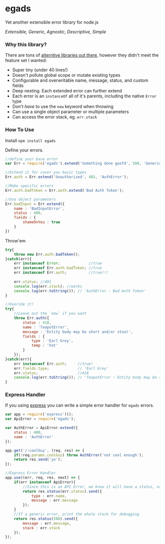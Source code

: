 # egads
Yet another extensible error library for node.js

*Extensible, Generic, Agnostic, Descriptive, Simple*

### Why this library?
There are tons of [alterntive libraries out there](https://www.npmjs.com/search?q=extend+error), however they didn't meet the feature set I wanted:

- Super tiny (under 40 lines!)
- Doesn't pollute global scope or mutate existing types
- Configurable and overwritable name, message, status, and custom fields
- Deep nesting. Each extended error can further extend
- Each error is an `instanceOf` all of it's parents, including the native `Error` type
- Don't _have_ to use the `new` keyword when throwing
- Can use a single object parameter or multiple parameters
- Can access the error stack, eg. `err.stack`

### How To Use

Install `npm install egads`


Define your errors.
```javascript
//define your base error
var Err = require('egads').extend('Something done goofd', 500, 'GenericError');

//Extend it for cover you basic types
Err.auth = Err.extend('Unauthorized', 401, 'AuthError');

//Make specific errors
Err.auth.badToken = Err.auth.extend('Bad Auth Token');

//Use object parameters
Err.badInput = Err.extend({
    name : 'BadInputError',
    status : 400,
    fields : {
        shameOnYou : true
    }
})
```

Throw'em
```javascript
try{
    throw new Err.auth.badToken();
}catch(err){
    err instanceof Error;             //true
    err instanceof Err.auth.badToken; //true
    err instanceof Err.auth;          //true!!!
​
    err.status; //401
    console.log(err.stack); //works
    console.log(err.toString()); // 'AuthError : Bad Auth Token'
}

//Overide it!
try{
    //Leave out the `new` if you want
    throw Err.auth({
        status : 418,
        name : 'TeapotError',
        message : 'Entity body may be short and/or stout',
        fields : {
            type : 'Earl Grey',
            temp : 'hot'
        }
    });
}catch(err){
    err instanceof Err.auth;     //true!
    err.fields.type;             // 'Earl Grey'
​    err.status;                  //418
    console.log(err.toString()); // 'TeapotError : Entity body may be short and/or stout'
}
```




### Express Handler

If you using [express](https://expressjs.com/) you can write a simple error handler for `egads` errors.

```javascript
var app = require('express')();
var ApiError = require('egads');

var AuthError = ApiError.extend({
    status : 400,
    name : 'AuthError'
});

app.get('/:coolGuy', (req, res) => {
    if(!req.params.coolGuy) throw AuthError('not cool enough');
    return res.send('yo');
});

//Express Error Handler
app.use((err, req, res, next) => {
    if(err instanceof ApiError){
        //Since this is an API Error, we know it will have a status, name, and message
        return res.status(err.status).send({
            type : err.name,
            message : err.message
        });
    }
    //If a generic error, print the whole stack for debugging
    return res.status(500).send({
        message : err.message,
        stack : err.stack
    });
});
```

